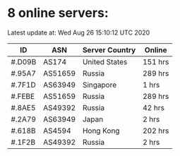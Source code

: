 # 8 online servers:

Latest update at: Wed Aug 26 15:10:12 UTC 2020

| ID | ASN | Server Country | Online |
| -- | --- | -------------- | ------ |
| #.D09B | AS174 | United States | 151 hrs |
| #.95A7 | AS51659 | Russia | 289 hrs |
| #.7F1D | AS63949 | Singapore | 1 hrs |
| #.FEBE | AS51659 | Russia | 289 hrs |
| #.8AE5 | AS49392 | Russia | 42 hrs |
| #.2A79 | AS63949 | Japan | 2 hrs |
| #.618B | AS4594 | Hong Kong | 202 hrs |
| #.1F2B | AS49392 | Russia | 2 hrs |

